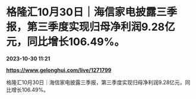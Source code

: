 # 格隆汇10月30日｜海信家电披露三季报，第三季度实现归母净利润9.28亿元，同比增长106.49%。

**2023-10-30 11:21**

**https://www.gelonghui.com/live/1271799**

格隆汇10月30日｜海信家电披露三季报，第三季度实现归母净利润9.28亿元，同比增长106.49%。